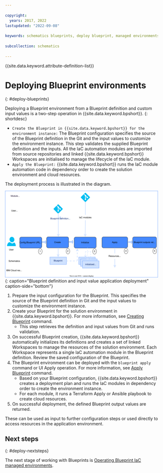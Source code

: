 ```yaml
---

copyright:
  years: 2017, 2022
lastupdated: "2022-09-08"

keywords: schematics blueprints, deploy blueprint, managed environments

subcollection: schematics

---
```


{{site.data.keyword.attribute-definition-list}}

# Deploying Blueprint environments
{: #deploy-blueprints}

Deploying a Blueprint environment from a Blueprint definition and custom input values is a two-step operation in {{site.data.keyword.bpshort}}.
{: shortdesc} 

- `Create the Blueprint in {{site.data.keyword.bpshort}} for the environment instance:` The Blueprint configuration specifies the source of the Blueprint definition in the Git and the input values to customize the environment instance. This step validates the supplied Blueprint definition and the inputs. All the IaC automation modules are imported from source repositories and linked {{site.data.keyword.bpshort}} Workspaces are initialised to manage the lifecycle of the IaC module.
- `Apply the Blueprint:` {{site.data.keyword.bpshort}} runs the IaC module automation code in dependency order to create the solution environment and cloud resources.   

The deployment process is illustrated in the diagram.

![Blueprint definition and input value application deployment](../images/sc-bp-deploy.svg){: caption="Blueprint definition and input value application deployment" caption-side="bottom"}

1. Prepare the input configuration for the Blueprint. This specifies the source of the Blueprint definition in Git and the input values to customize the environment instance. 
2. Create your Blueprint for the solution environment in {{site.data.keyword.bpshort}}. For more information, see [Creating Blueprint](/docs/schematics?topic=schematics-schematics-cli-reference#schematics-blueprint-create) command.
    - This step retrieves the definition and input values from Git and runs validation. 
3. On successful Blueprint creation, {{site.data.keyword.bpshort}} automatically initializes its definitions and creates a set of linked Workspaces to manage the resources of the solution environment. Each Workspace represents a single IaC automation module in the Blueprint definition. Review the saved configuration of the Blueprint.    
4. The Blueprint environment can be deployed with the `blueprint apply` command or UI Apply operation. For more information, see [Apply Blueprint](/docs/schematics?topic=schematics-schematics-cli-reference#schematics-blueprint-install) command.  
    - Based on your Blueprint configuration, {{site.data.keyword.bpshort}} creates a deployment plan and runs the IaC modules in dependency order to create the environment instance. 
    - For each module, it runs a Terraform Apply or Ansible playbook to create cloud resources. 
5. On successful deployment, the defined Blueprint output values are returned. 

These can be used as input to further configuration steps or used directly to access resources in the application environment.   

## Next steps
{: #deploy-nextsteps}

The next stage of working with Blueprints is [Operating Blueprint IaC managed environments](/docs/schematics?topic=schematics-operate-blueprints).

